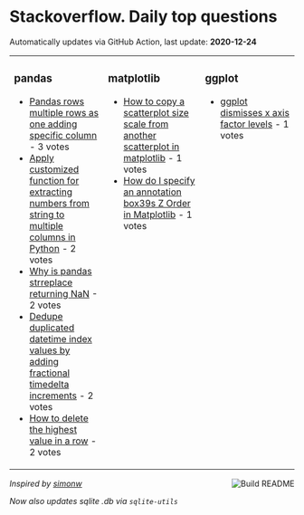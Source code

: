 # Stackoverflow. Daily top questions 

Automatically updates via GitHub Action, last update: **<!-- date starts -->2020-12-24<!-- date ends -->**


<table><tr><td valign="top" width="33%">

### pandas
<!-- pandas starts -->
* [Pandas rows multiple rows as one adding specific column](https://stackoverflow.com/questions/65439688/pandas-rows-multiple-rows-as-one-adding-specific-column) - 3 votes
* [Apply customized function for extracting numbers from string to multiple columns in Python](https://stackoverflow.com/questions/65435355/apply-customized-function-for-extracting-numbers-from-string-to-multiple-columns) - 2 votes
* [Why is pandas strreplace returning NaN](https://stackoverflow.com/questions/65436659/why-is-pandas-str-replace-returning-nan) - 2 votes
* [Dedupe duplicated datetime index values by adding fractional timedelta increments](https://stackoverflow.com/questions/65435758/dedupe-duplicated-datetime-index-values-by-adding-fractional-timedelta-increment) - 2 votes
* [How to delete the highest value in a row](https://stackoverflow.com/questions/65438571/how-to-delete-the-highest-value-in-a-row) - 2 votes
<!-- pandas ends -->
</td><td valign="top" width="34%">


### matplotlib
<!-- matplotlib starts -->
* [How to copy a scatterplot size scale from another scatterplot in matplotlib](https://stackoverflow.com/questions/65440211/how-to-copy-a-scatterplot-size-scale-from-another-scatterplot-in-matplotlib) - 1 votes
* [How do I specify an annotation box39s Z Order in Matplotlib](https://stackoverflow.com/questions/65436905/how-do-i-specify-an-annotation-boxs-z-order-in-matplotlib) - 1 votes
<!-- matplotlib ends -->
</td><td valign="top" width="34%">


### ggplot
<!-- ggplot2 starts -->
* [ggplot dismisses x axis factor levels](https://stackoverflow.com/questions/65437914/ggplot-dismisses-x-axis-factor-levels) - 1 votes
<!-- ggplot2 ends -->
</td></tr></table>

<a href="https://github.com/hp0404/hp0404/actions"><img src="https://github.com/hp0404/hp0404/workflows/Build%20README/badge.svg" align="right" alt="Build README"></a> <p>*Inspired by  [simonw](https://github.com/simonw/simonw)*</p> <p> *Now also updates sqlite .db via `sqlite-utils`* </p>
